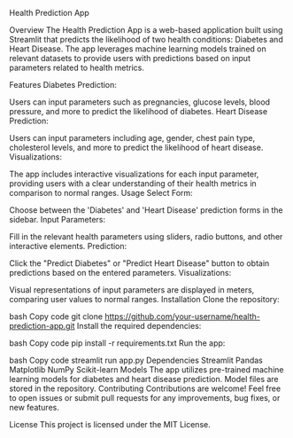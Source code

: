 Health Prediction App

Overview
The Health Prediction App is a web-based application built using Streamlit that predicts the likelihood of two health conditions: Diabetes and Heart Disease. The app leverages machine learning models trained on relevant datasets to provide users with predictions based on input parameters related to health metrics.

Features
Diabetes Prediction:

Users can input parameters such as pregnancies, glucose levels, blood pressure, and more to predict the likelihood of diabetes.
Heart Disease Prediction:

Users can input parameters including age, gender, chest pain type, cholesterol levels, and more to predict the likelihood of heart disease.
Visualizations:

The app includes interactive visualizations for each input parameter, providing users with a clear understanding of their health metrics in comparison to normal ranges.
Usage
Select Form:

Choose between the 'Diabetes' and 'Heart Disease' prediction forms in the sidebar.
Input Parameters:

Fill in the relevant health parameters using sliders, radio buttons, and other interactive elements.
Prediction:

Click the "Predict Diabetes" or "Predict Heart Disease" button to obtain predictions based on the entered parameters.
Visualizations:

Visual representations of input parameters are displayed in meters, comparing user values to normal ranges.
Installation
Clone the repository:

bash
Copy code
git clone https://github.com/your-username/health-prediction-app.git
Install the required dependencies:

bash
Copy code
pip install -r requirements.txt
Run the app:

bash
Copy code
streamlit run app.py
Dependencies
Streamlit
Pandas
Matplotlib
NumPy
Scikit-learn
Models
The app utilizes pre-trained machine learning models for diabetes and heart disease prediction. Model files are stored in the repository.
Contributing
Contributions are welcome! Feel free to open issues or submit pull requests for any improvements, bug fixes, or new features.

License
This project is licensed under the MIT License.
